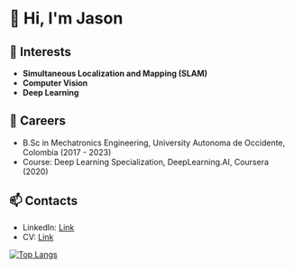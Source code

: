 <h1>👋 Hi, I'm Jason</h1>

## 🔎 Interests
- **Simultaneous Localization and Mapping (SLAM)**
- **Computer Vision**
- **Deep Learning**

## 🔭 Careers
- B.Sc in Mechatronics Engineering, University Autonoma de Occidente, Colombia (2017 - 2023)
- Course: Deep Learning Specialization, DeepLearning.AI, Coursera (2020)

## 📫 Contacts
- LinkedIn: [Link](https://www.linkedin.com/in/jasoncastano/)
- CV: [Link](https://drive.google.com/file/d/1Bzkul5QeJPuTskLZ2eGx_AWPplXqW5hg/view?usp=sharing)

<!--
**changh95/changh95** is a ✨ _special_ ✨ repository because its `README.md` (this file) appears on your GitHub profile.

Here are some ideas to get you started:

## ⚡ Complemetary 
- Admin of a SLAM research community group: [**'Spatial AI KR'**](https://open.kakao.com/o/g8T5kxLb)
- Personal research blog (Korean): [**cv-learn blog**](https://www.cv-learn.com)

- 🔭 I’m currently working on ...
- 🌱 I’m currently learning ...
- 👯 I’m looking to collaborate on ...
- 🤔 I’m looking for help with ...
- 💬 Ask me about ...
- 📫 How to reach me: ...
- 😄 Pronouns: ...
- ⚡ Fun fact: ...


![changh95's GitHub stats](https://github-readme-stats.vercel.app/api?username=changh95&count_private=true&show_icons=true)

![profile_view_counter](https://komarev.com/ghpvc/?username=changh95)
-->

[![Top Langs](https://github-readme-stats.vercel.app/api/top-langs/?username=changh95&exclude_repo=changh95.github.io,changh95.github.io-legacyblog_source,changh95,&layout=compact)](https://github.com/anuraghazra/github-readme-stats)

